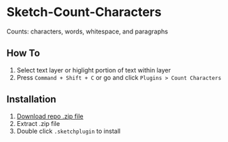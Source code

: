 # Sketch-Count-Characters
Counts: characters, words, whitespace, and paragraphs

## How To
1. Select text layer or higlight portion of text within layer
2. Press `Command + Shift + C` or go and click `Plugins > Count Characters`

## Installation
1. [Download repo .zip file](https://github.com/joshkissel/sketch-count-characters/archive/master.zip)
1. Extract .zip file
1. Double click `.sketchplugin` to install
